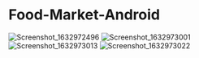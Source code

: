 # Food-Market-Android
![Screenshot_1632972496](https://user-images.githubusercontent.com/45007881/135385452-edc4714b-b4b1-4ab8-aff0-5de07b357b71.png)
![Screenshot_1632973001](https://user-images.githubusercontent.com/45007881/135385461-b145bd04-4408-44dc-a2d9-95e40b08e744.png)
![Screenshot_1632973013](https://user-images.githubusercontent.com/45007881/135385466-ce96005d-0a64-4a7d-abf3-960955795172.png)
![Screenshot_1632973022](https://user-images.githubusercontent.com/45007881/135385473-ce84bafb-f174-4326-bd6a-9b6ae41f5e3a.png)

